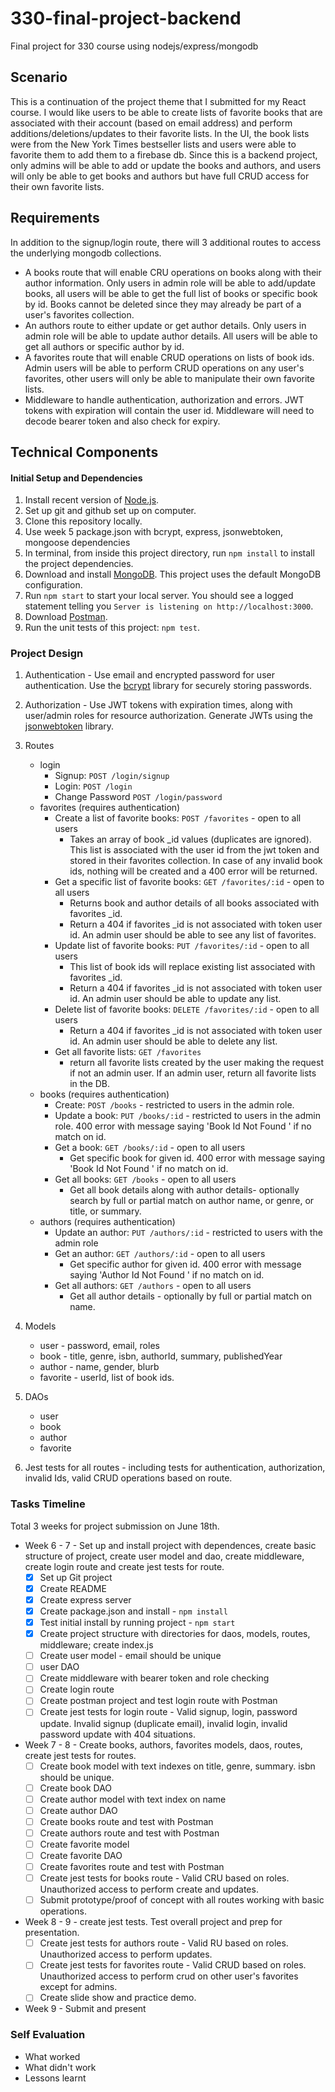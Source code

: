 # 330-final-project-backend
Final project for 330 course using nodejs/express/mongodb

## Scenario
This is a continuation of the project theme that I submitted for my React course. 
I would like users to be able to create lists of favorite books that are associated with their account (based on email address) and perform additions/deletions/updates to their favorite lists. In the UI, the book lists were from the New York Times bestseller lists and users were able to favorite them to add them to a firebase db. 
Since this is a backend project, only admins will be able to add or update the books and authors, and users will only be able to get books and authors but have full CRUD access for their own favorite lists.
## Requirements
In addition to the signup/login route, there will 3 additional routes to access the underlying mongodb collections.
 - A books route that will enable CRU operations on books along with their author information. Only users in admin role will be able to add/update books, all users will be able to get the full list of books or specific book by id. Books cannot be deleted since they may already be part of a user's favorites collection. 
 - An authors route to either update or get author details. Only users in admin role will be able to update author details. All users will be able to get all authors or specific author by id.
 - A favorites route that will enable CRUD operations on lists of book ids. Admin users will be able to perform CRUD operations on any user's favorites, other users will only be able to manipulate their own favorite lists.
 - Middleware to handle authentication, authorization and errors. JWT tokens with expiration will contain the user id. Middleware will need to decode bearer token and also check for expiry.
## Technical Components

#### Initial Setup and Dependencies
1. Install recent version of [Node.js](https://nodejs.org/en/download/).
2. Set up git and github set up on computer. 
3. Clone this repository locally. 
4. Use week 5 package.json with bcrypt, express, jsonwebtoken, mongoose dependencies
4. In terminal, from inside this project directory, run `npm install` to install the project dependencies.
5. Download and install [MongoDB](https://www.mongodb.com/try/download/community). This project uses the default MongoDB configuration.
6. Run `npm start` to start your local server. You should see a logged statement telling you `Server is listening on http://localhost:3000`.
7. Download [Postman](https://www.postman.com/).
8. Run the unit tests of this project: `npm test`.

### Project Design
1. Authentication - Use email and encrypted password for user authentication.  Use the [bcrypt](https://www.npmjs.com/package/bcrypt) library for securely storing passwords. 

2. Authorization - Use JWT tokens with expiration times, along with user/admin roles for resource authorization. Generate JWTs using the [jsonwebtoken](https://www.npmjs.com/package/jsonwebtoken) library. 

3. Routes 
    - login
        - Signup: `POST /login/signup`
        - Login: `POST /login`
        - Change Password `POST /login/password`
    - favorites (requires authentication)
        - Create a list of favorite books: `POST /favorites` - open to all users
            - Takes an array of book _id values (duplicates are ignored). This list is associated with the user id from the jwt token and stored in their favorites collection. In case of any invalid book ids, nothing will be created and a 400 error will be returned. 
        - Get a specific list of favorite books: `GET /favorites/:id` - open to all users
            - Returns book and author details of all books associated with favorites _id.
            - Return a 404 if favorites _id is not associated with token user id. An admin user should be able to see any list of favorites.
        - Update list of favorite books: `PUT /favorites/:id` - open to all users
            - This list of book ids will replace existing list associated with favorites _id. 
            - Return a 404 if favorites _id is not associated with token user id. An admin user should be able to update any list.
        - Delete list of favorite books: `DELETE /favorites/:id` - open to all users
            - Return a 404 if favorites _id is not associated with token user id. An admin user should be able to delete any list.
        - Get all favorite lists: `GET /favorites` 
            - return all favorite lists created by the user making the request if not an admin user. If an admin user, return all favorite lists in the DB.
    - books (requires authentication)
        - Create: `POST /books` - restricted to users in the admin role.
        - Update a book: `PUT /books/:id` - restricted to users in the admin role.  400 error with message saying 'Book Id Not Found ' if no match on id.
        - Get a book: `GET /books/:id` - open to all users
            - Get specific book for given id. 400 error with message saying 'Book Id Not Found ' if no match on id.
        - Get all books: `GET /books` - open to all users
            - Get all book details along with author details- optionally search by full or partial match on author name, or genre, or title, or summary.
    - authors (requires authentication)
        - Update an author: `PUT /authors/:id` - restricted to users with the admin role
        - Get an author: `GET /authors/:id` - open to all users
            - Get specific author for given id. 400 error with message saying 'Author Id Not Found ' if no match on id.
        - Get all authors: `GET /authors` - open to all users
            - Get all author details - optionally by full or partial match on name.

4. Models
    - user - password, email, roles
    - book - title, genre, isbn, authorId, summary, publishedYear 
    - author - name, gender, blurb
    - favorite - userId, list of book ids.
5. DAOs
    - user 
    - book
    - author
    - favorite

6. Jest tests for all routes - including tests for authentication, authorization, invalid Ids, valid CRUD operations based on route.

### Tasks Timeline
Total 3 weeks for project submission on June 18th.
- Week 6 - 7 - Set up and install project with dependences, create basic structure of project, create user model and dao, create middleware, create login route and create jest tests for route.
    - [x] Set up Git project
    - [x] Create README
    - [x] Create express server
    - [x] Create package.json and install - `npm install`
    - [x] Test initial install by running project - `npm start`
    - [x] Create project structure with directories for daos, models, routes, middleware; create index.js
    - [ ] Create user model - email should be unique
    - [ ] user DAO
    - [ ] Create middleware with bearer token and role checking
    - [ ] Create login route
    - [ ] Create postman project and test login route with Postman
    - [ ] Create jest tests for login route - Valid signup, login, password update. Invalid signup (duplicate email), invalid login, invalid password update with 404 situations.
- Week 7 - 8 - Create books, authors, favorites models, daos, routes, create jest tests for routes.
    - [ ] Create book model with text indexes on title, genre, summary. isbn should be unique.
    - [ ] Create book DAO
    - [ ] Create author model with text index on name
    - [ ] Create author DAO
    - [ ] Create books route and test with Postman
    - [ ] Create authors route and test with Postman
    - [ ] Create favorite model
    - [ ] Create favorite DAO
    - [ ] Create favorites route and test with Postman
    - [ ] Create jest tests for books route - Valid CRU based on roles. Unauthorized access to perform create and updates. 
    - [ ] Submit prototype/proof of concept with all routes working with basic operations.
- Week 8 - 9 - create jest tests. Test overall project and prep for presentation.
    - [ ] Create jest tests for authors route - Valid RU based on roles. Unauthorized access to perform updates.
    - [ ] Create jest tests for favorites route - Valid CRUD based on roles. Unauthorized access to perform crud on other user's favorites except for admins. 
    - [ ] Create slide show and practice demo.
- Week 9 - Submit and present  
    
    
### Self Evaluation
- What worked
- What didn't work
- Lessons learnt